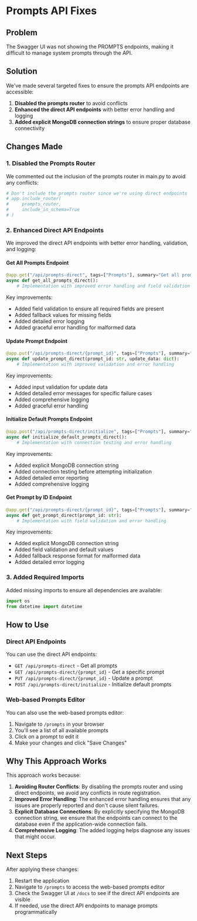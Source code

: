 # Prompts API Fixes

## Problem

The Swagger UI was not showing the PROMPTS endpoints, making it difficult to manage system prompts through the API.

## Solution

We've made several targeted fixes to ensure the prompts API endpoints are accessible:

1. **Disabled the prompts router** to avoid conflicts
2. **Enhanced the direct API endpoints** with better error handling and logging
3. **Added explicit MongoDB connection strings** to ensure proper database connectivity

## Changes Made

### 1. Disabled the Prompts Router

We commented out the inclusion of the prompts router in main.py to avoid any conflicts:

```python
# Don't include the prompts router since we're using direct endpoints
# app.include_router(
#     prompts_router,
#     include_in_schema=True
# )
```

### 2. Enhanced Direct API Endpoints

We improved the direct API endpoints with better error handling, validation, and logging:

#### Get All Prompts Endpoint

```python
@app.get("/api/prompts-direct", tags=["Prompts"], summary="Get all prompts (direct)")
async def get_all_prompts_direct():
    # Implementation with improved error handling and field validation
```

Key improvements:
- Added field validation to ensure all required fields are present
- Added fallback values for missing fields
- Added detailed error logging
- Added graceful error handling for malformed data

#### Update Prompt Endpoint

```python
@app.put("/api/prompts-direct/{prompt_id}", tags=["Prompts"], summary="Update a prompt (direct)")
async def update_prompt_direct(prompt_id: str, update_data: dict):
    # Implementation with improved validation and error handling
```

Key improvements:
- Added input validation for update data
- Added detailed error messages for specific failure cases
- Added comprehensive logging
- Added graceful error handling

#### Initialize Default Prompts Endpoint

```python
@app.post("/api/prompts-direct/initialize", tags=["Prompts"], summary="Initialize default prompts (direct)")
async def initialize_default_prompts_direct():
    # Implementation with connection testing and error handling
```

Key improvements:
- Added explicit MongoDB connection string
- Added connection testing before attempting initialization
- Added detailed error reporting
- Added comprehensive logging

#### Get Prompt by ID Endpoint

```python
@app.get("/api/prompts-direct/{prompt_id}", tags=["Prompts"], summary="Get a prompt by ID (direct)")
async def get_prompt_direct(prompt_id: str):
    # Implementation with field validation and error handling
```

Key improvements:
- Added explicit MongoDB connection string
- Added field validation and default values
- Added fallback response format for malformed data
- Added detailed error logging

### 3. Added Required Imports

Added missing imports to ensure all dependencies are available:

```python
import os
from datetime import datetime
```

## How to Use

### Direct API Endpoints

You can use the direct API endpoints:

- `GET /api/prompts-direct` - Get all prompts
- `GET /api/prompts-direct/{prompt_id}` - Get a specific prompt
- `PUT /api/prompts-direct/{prompt_id}` - Update a prompt
- `POST /api/prompts-direct/initialize` - Initialize default prompts

### Web-based Prompts Editor

You can also use the web-based prompts editor:

1. Navigate to `/prompts` in your browser
2. You'll see a list of all available prompts
3. Click on a prompt to edit it
4. Make your changes and click "Save Changes"

## Why This Approach Works

This approach works because:

1. **Avoiding Router Conflicts**: By disabling the prompts router and using direct endpoints, we avoid any conflicts in route registration.
2. **Improved Error Handling**: The enhanced error handling ensures that any issues are properly reported and don't cause silent failures.
3. **Explicit Database Connections**: By explicitly specifying the MongoDB connection string, we ensure that the endpoints can connect to the database even if the application-wide connection fails.
4. **Comprehensive Logging**: The added logging helps diagnose any issues that might occur.

## Next Steps

After applying these changes:

1. Restart the application
2. Navigate to `/prompts` to access the web-based prompts editor
3. Check the Swagger UI at `/docs` to see if the direct API endpoints are visible
4. If needed, use the direct API endpoints to manage prompts programmatically
